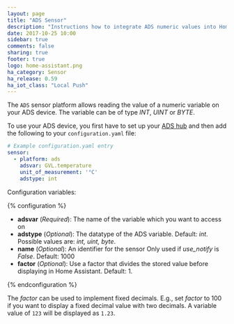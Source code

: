 ```yaml
---
layout: page
title: "ADS Sensor"
description: "Instructions how to integrate ADS numeric values into Home Assistant."
date: 2017-10-25 10:00
sidebar: true
comments: false
sharing: true
footer: true
logo: home-assistant.png
ha_category: Sensor
ha_release: 0.59
ha_iot_class: "Local Push"
---
```


The `ADS` sensor platform allows reading the value of a numeric variable on
your ADS device. The variable can be of type *INT*, *UINT* or *BYTE*.

To use your ADS device, you first have to set up your [ADS
hub](/components/ads/) and then add the following to your `configuration.yaml`
file:

```yaml
# Example configuration.yaml entry
sensor:
  - platform: ads
    adsvar: GVL.temperature
    unit_of_measurement: '°C'
    adstype: int
```

Configuration variables:

{% configuration %}

- **adsvar** (*Required*): The name of the variable which you want to access on
- **adstype** (*Optional*): The datatype of the ADS variable. Default: *int*.
Possible values are: *int, uint, byte*.
- **name** (*Optional*): An identifier for the sensor
Only used if *use_notify* is *False*. Default: 1000
- **factor** (*Optional*): Use a factor that divides the stored value before
displaying in Home Assistant. Default: 1.

{% endconfiguration %}

The  *factor* can be used to implement fixed decimals. E.g., set *factor* to 100
if you want to display a fixed decimal value with two decimals. A variable
value of `123` will be displayed as `1.23`.